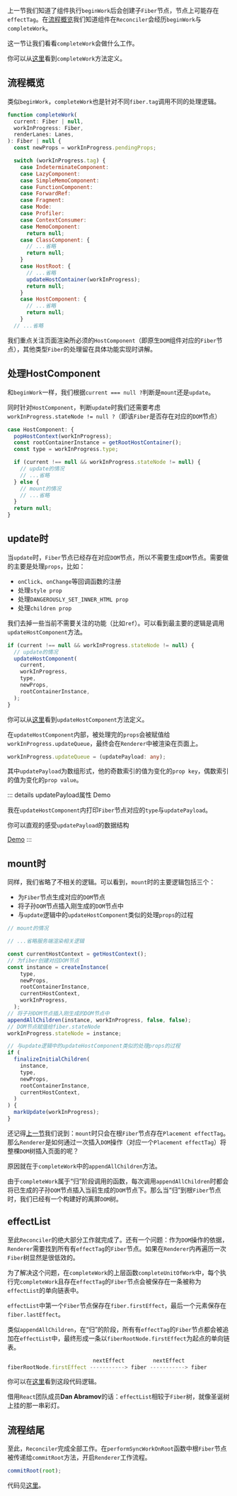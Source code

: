 上一节我们知道了组件执行`beginWork`后会创建子`Fiber`节点，节点上可能存在`effectTag`。在[流程概览](/process/reconciler)我们知道组件在`Reconciler`会经历`beginWork`与`completeWork`。

这一节让我们看看`completeWork`会做什么工作。

你可以从[这里](https://github.com/facebook/react/blob/master/packages/react-reconciler/src/ReactFiberCompleteWork.new.js#L652)看到`completeWork`方法定义。

## 流程概览

类似`beginWork`，`completeWork`也是针对不同`fiber.tag`调用不同的处理逻辑。

```js
function completeWork(
  current: Fiber | null,
  workInProgress: Fiber,
  renderLanes: Lanes,
): Fiber | null {
  const newProps = workInProgress.pendingProps;

  switch (workInProgress.tag) {
    case IndeterminateComponent:
    case LazyComponent:
    case SimpleMemoComponent:
    case FunctionComponent:
    case ForwardRef:
    case Fragment:
    case Mode:
    case Profiler:
    case ContextConsumer:
    case MemoComponent:
      return null;
    case ClassComponent: {
      // ...省略
      return null;
    }
    case HostRoot: {
      // ...省略
      updateHostContainer(workInProgress);
      return null;
    }
    case HostComponent: {
      // ...省略
      return null;
    }
  // ...省略
```

我们重点关注页面渲染所必须的`HostComponent`（即原生`DOM`组件对应的`Fiber`节点），其他类型`Fiber`的处理留在具体功能实现时讲解。

## 处理HostComponent

和`beginWork`一样，我们根据`current === null ?`判断是`mount`还是`update`。

同时针对`HostComponent`，判断`update`时我们还需要考虑`workInProgress.stateNode != null ?`（即该`Fiber`是否存在对应的`DOM`节点）

```js
case HostComponent: {
  popHostContext(workInProgress);
  const rootContainerInstance = getRootHostContainer();
  const type = workInProgress.type;

  if (current !== null && workInProgress.stateNode != null) {
    // update的情况
    // ...省略
  } else {
    // mount的情况
    // ...省略
  }
  return null;
}
```

## update时

当`update`时，`Fiber`节点已经存在对应`DOM`节点，所以不需要生成`DOM`节点。需要做的主要是处理`props`，比如：

- `onClick`、`onChange`等回调函数的注册
- 处理`style prop`
- 处理`DANGEROUSLY_SET_INNER_HTML prop`
- 处理`children prop`

我们去掉一些当前不需要关注的功能（比如`ref`）。可以看到最主要的逻辑是调用`updateHostComponent`方法。

```js
if (current !== null && workInProgress.stateNode != null) {
  // update的情况
  updateHostComponent(
    current,
    workInProgress,
    type,
    newProps,
    rootContainerInstance,
  );
}
```

你可以从[这里](https://github.com/facebook/react/blob/master/packages/react-reconciler/src/ReactFiberCompleteWork.new.js#L204)看到`updateHostComponent`方法定义。

在`updateHostComponent`内部，被处理完的`props`会被赋值给`workInProgress.updateQueue`，最终会在`Renderer`中被渲染在页面上。

```ts
workInProgress.updateQueue = (updatePayload: any);
```

其中`updatePayload`为数组形式，他的奇数索引的值为变化的`prop key`，偶数索引的值为变化的`prop value`。

::: details updatePayload属性 Demo

我在`updateHostComponent`内打印`Fiber`节点对应的`type`与`updatePayload`。

你可以直观的感受`updatePayload`的数据结构

[Demo](https://code.h5jun.com/peron/edit?js,console,output)
:::

## mount时

同样，我们省略了不相关的逻辑。可以看到，`mount`时的主要逻辑包括三个：

- 为`Fiber`节点生成对应的`DOM`节点
- 将子孙`DOM`节点插入刚生成的`DOM`节点中
- 与`update`逻辑中的`updateHostComponent`类似的处理`props`的过程

```js
// mount的情况

// ...省略服务端渲染相关逻辑

const currentHostContext = getHostContext();
// 为fiber创建对应DOM节点
const instance = createInstance(
    type,
    newProps,
    rootContainerInstance,
    currentHostContext,
    workInProgress,
  );
// 将子孙DOM节点插入刚生成的DOM节点中
appendAllChildren(instance, workInProgress, false, false);
// DOM节点赋值给fiber.stateNode
workInProgress.stateNode = instance;

// 与update逻辑中的updateHostComponent类似的处理props的过程
if (
  finalizeInitialChildren(
    instance,
    type,
    newProps,
    rootContainerInstance,
    currentHostContext,
  )
) {
  markUpdate(workInProgress);
}
```

还记得[上一节](./beginWork.html#effecttag)我们说到：`mount`时只会在根`Fiber`节点存在`Placement effectTag`。那么`Renderer`是如何通过一次插入`DOM`操作（对应一个`Placement effectTag`）将整棵`DOM`树插入页面的呢？

原因就在于`completeWork`中的`appendAllChildren`方法。

由于`completeWork`属于“归”阶段调用的函数，每次调用`appendAllChildren`时都会将已生成的子孙`DOM`节点插入当前生成的`DOM`节点下。那么当“归”到根`Fiber`节点时，我们已经有一个构建好的离屏`DOM`树。

## effectList

至此`Reconciler`的绝大部分工作就完成了。还有一个问题：作为`DOM`操作的依据，`Renderer`需要找到所有有`effectTag`的`Fiber`节点。如果在`Renderer`内再遍历一次`Fiber`树显然是很低效的。

为了解决这个问题，在`completeWork`的上层函数`completeUnitOfWork`中，每个执行完`completeWork`且存在`effectTag`的`Fiber`节点会被保存在一条被称为`effectList`的单向链表中。

`effectList`中第一个`Fiber`节点保存在`fiber.firstEffect`，最后一个元素保存在`fiber.lastEffect`。

类似`appendAllChildren`，在“归”的阶段，所有有`effectTag`的`Fiber`节点都会被追加在`effectList`中，最终形成一条以`fiberRootNode.firstEffect`为起点的单向链表。

```js
                           nextEffect         nextEffect
fiberRootNode.firstEffect -----------> fiber -----------> fiber
```

你可以在[这里](https://github.com/facebook/react/blob/master/packages/react-reconciler/src/ReactFiberWorkLoop.new.js#L1605)看到这段代码逻辑。

借用`React`团队成员**Dan Abramov**的话：`effectList`相较于`Fiber`树，就像圣诞树上挂的那一串彩灯。

## 流程结尾

至此，`Reconciler`完成全部工作。在`performSyncWorkOnRoot`函数中根`Fiber`节点被传递给`commitRoot`方法，开启`Renderer`工作流程。

```js
commitRoot(root);
```

代码见[这里](https://github.com/facebook/react/blob/master/packages/react-reconciler/src/ReactFiberWorkLoop.new.js#L1020)。